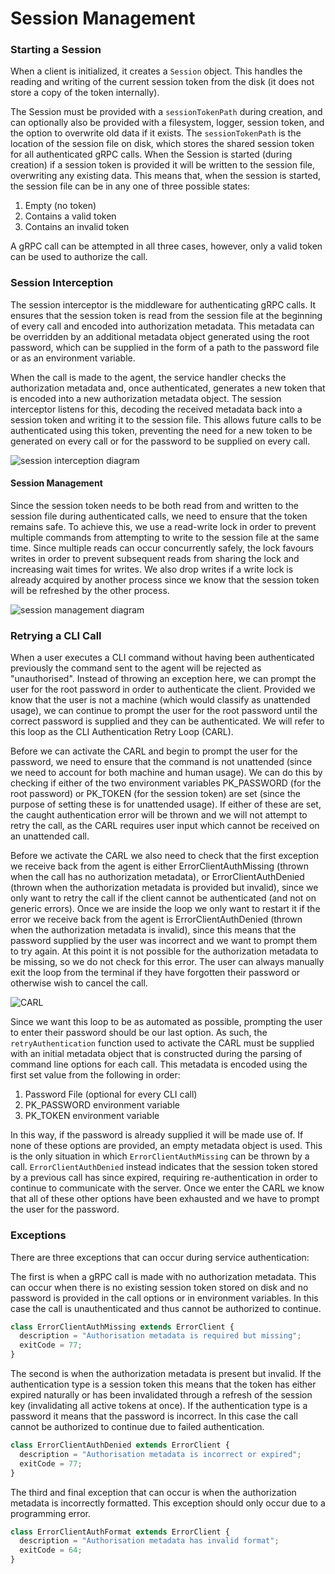# Session Management

### Starting a Session

When a client is initialized, it creates a `Session` object. This handles the reading and writing of the current session token from the disk (it does not store a copy of the token internally).

The Session must be provided with a `sessionTokenPath` during creation, and can optionally also be provided with a filesystem, logger, session token, and the option to overwrite old data if it exists. The `sessionTokenPath` is the location of the session file on disk, which stores the shared session token for all authenticated gRPC calls. When the Session is started (during creation) if a session token is provided it will be written to the session file, overwriting any existing data. This means that, when the session is started, the session file can be in any one of three possible states:

1. Empty (no token)
2. Contains a valid token
3. Contains an invalid token

A gRPC call can be attempted in all three cases, however, only a valid token can be used to authorize the call.

### Session Interception

The session interceptor is the middleware for authenticating gRPC calls. It ensures that the session token is read from the session file at the beginning of every call and encoded into authorization metadata. This metadata can be overridden by an additional metadata object generated using the root password, which can be supplied in the form of a path to the password file or as an environment variable.

When the call is made to the agent, the service handler checks the authorization metadata and, once authenticated, generates a new token that is encoded into a new authorization metadata object. The session interceptor listens for this, decoding the received metadata back into a session token and writing it to the session file. This allows future calls to be authenticated using this token, preventing the need for a new token to be generated on every call or for the password to be supplied on every call.

![session interception diagram](http://www.plantuml.com/plantuml/png/3SSn5i9020N0g-W1ilHsbXOU8gveC8JbmUV5t5wdcxDOrtfoXPuMmFD25FFUteAb7fKSVHZOqFhOQ9TLw3uZv7kzqISd7tgiVD1Bb9EICsNO90QEpev_cjUcFm00)

#### Session Management

Since the session token needs to be both read from and written to the session file during authenticated calls, we need to ensure that the token remains safe. To achieve this, we use a read-write lock in order to prevent multiple commands from attempting to write to the session file at the same time. Since multiple reads can occur concurrently safely, the lock favours writes in order to prevent subsequent reads from sharing the lock and increasing wait times for writes. We also drop writes if a write lock is already acquired by another process since we know that the session token will be refreshed by the other process.

![session management diagram](http://www.plantuml.com/plantuml/png/5Sqzje90343X_gtYkG18RuMbXOk8GuH89ZCdFmVPlLBTwfvlya2BhF9tOIsICwN9_nhH_GfWk8yBnvhFTBBID4XZBAt2pXl30yFuSxl3suVUvDZeW1SBEJYvSzEXek92zRpwYKoaywzV)

### Retrying a CLI Call

When a user executes a CLI command without having been authenticated previously the command sent to the agent will be rejected as "unauthorised". Instead of throwing an exception here, we can prompt the user for the root password in order to authenticate the client. Provided we know that the user is not a machine (which would classify as unattended usage), we can continue to prompt the user for the root password until the correct password is supplied and they can be authenticated. We will refer to this loop as the CLI Authentication Retry Loop (CARL).

Before we can activate the CARL and begin to prompt the user for the password, we need to ensure that the command is not unattended (since we need to account for both machine and human usage). We can do this by checking if either of the two environment variables PK_PASSWORD (for the root password) or PK_TOKEN (for the session token) are set (since the purpose of setting these is for unattended usage). If either of these are set, the caught authentication error will be thrown and we will not attempt to retry the call, as the CARL requires user input which cannot be received on an unattended call.

Before we activate the CARL we also need to check that the first exception we receive back from the agent is either ErrorClientAuthMissing (thrown when the call has no authorization metadata), or ErrorClientAuthDenied (thrown when the authorization metadata is provided but invalid), since we only want to retry the call if the client cannot be authenticated (and not on generic errors). Once we are inside the loop we only want to restart it if the error we receive back from the agent is ErrorClientAuthDenied (thrown when the authorization metadata is invalid), since this means that the password supplied by the user was incorrect and we want to prompt them to try again. At this point it is not possible for the authorization metadata to be missing, so we do not check for this error. The user can always manually exit the loop from the terminal if they have forgotten their password or otherwise wish to cancel the call.

![CARL](http://www.plantuml.com/plantuml/png/5Smx3i8m303GdLF00OXtfbPCIB1mWv0QQkewaJygkJqmlUqDvbazLjuTI0h7XA6ydzsRdG0qR-b5FiSZ3BLKSHHFfQwmqK9mowxq6I_mjcEht1Viy2H6W_DulwRsRmUKwUSN)

Since we want this loop to be as automated as possible, prompting the user to enter their password should be our last option. As such, the `retryAuthentication` function used to activate the CARL must be supplied with an initial metadata object that is constructed during the parsing of command line options for each call. This metadata is encoded using the first set value from the following in order:

1. Password File (optional for every CLI call)
1. PK_PASSWORD environment variable
1. PK_TOKEN environment variable

In this way, if the password is already supplied it will be made use of. If none of these options are provided, an empty metadata object is used. This is the only situation in which `ErrorClientAuthMissing` can be thrown by a call. `ErrorClientAuthDenied` instead indicates that the session token stored by a previous call has since expired, requiring re-authentication in order to continue to communicate with the server. Once we enter the CARL we know that all of these other options have been exhausted and we have to prompt the user for the password.

### Exceptions

There are three exceptions that can occur during service authentication:

The first is when a gRPC call is made with no authorization metadata. This can occur when there is no existing session token stored on disk and no password is provided in the call options or in environment variables. In this case the call is unauthenticated and thus cannot be authorized to continue.

```ts
class ErrorClientAuthMissing extends ErrorClient {
  description = "Authorisation metadata is required but missing";
  exitCode = 77;
}
```

The second is when the authorization metadata is present but invalid. If the authentication type is a session token this means that the token has either expired naturally or has been invalidated through a refresh of the session key (invalidating all active tokens at once). If the authentication type is a password it means that the password is incorrect. In this case the call cannot be authorized to continue due to failed authentication.

```ts
class ErrorClientAuthDenied extends ErrorClient {
  description = "Authorisation metadata is incorrect or expired";
  exitCode = 77;
}
```

The third and final exception that can occur is when the authorization metadata is incorrectly formatted. This exception should only occur due to a programming error.

```ts
class ErrorClientAuthFormat extends ErrorClient {
  description = "Authorisation metadata has invalid format";
  exitCode = 64;
}
```
